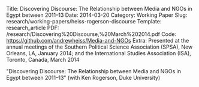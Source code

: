 Title: Discovering Discourse: The Relationship between Media and NGOs in Egypt between 2011–13
Date: 2014-03-20
Category: Working Paper
Slug: research/working-papers/heiss-rogerson-discourse
Template: research_article
PDF: /research/Discovering%20Discourse,%20March%202014.pdf
Code: https://github.com/andrewheiss/Media-and-NGOs
Extra: Presented at the annual meetings of the Southern Political Science Association (SPSA), New Orleans, LA, January 2014; and the International Studies Association (ISA), Toronto, Canada, March 2014

"Discovering Discourse: The Relationship between Media and NGOs in Egypt between 2011–13" (with Ken Rogerson, Duke University)
